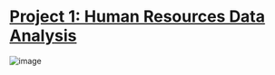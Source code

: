 # [Project 1: Human Resources Data Analysis](https://github.com/TyreqPW/DA_Portfolio/tree/main/Portfolio1)
![image](https://user-images.githubusercontent.com/112139192/187117338-79b114da-f3a9-4a7d-b353-a00d588b734c.png)








